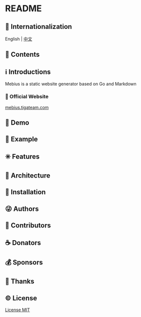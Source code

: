 # README

## :large_blue_circle: Internationalization

English | [中文](README_zh.md)

## :book: Contents

## :information_source: Introductions

Mebius is a static website generator based on Go and Markdown

### :bell: Official Website

[mebius.tigateam.com](mebius.tigateam.com)

## :foggy: Demo

## :large_blue_diamond: Example

## :eight_spoked_asterisk: Features

## :leaves: Architecture

## :gem: Installation

## :stuck_out_tongue_winking_eye: Authors

## :stars: Contributors

## :coffee: Donators

## :moneybag: Sponsors

## :clap: Thanks

## :copyright: License

[License MIT](LICENSE)
